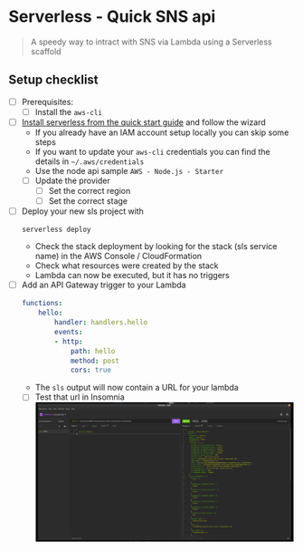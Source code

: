 # Serverless - Quick SNS api

> A speedy way to intract with SNS via Lambda using a Serverless scaffold

## Setup checklist

* [ ] Prerequisites:
    * [ ] Install the `aws-cli`
* [ ] [Install serverless from the quick start guide](https://www.serverless.com/framework/docs/getting-started/) and follow the wizard
    * If you already have an IAM account setup locally you can skip some steps
    * If you want to update your `aws-cli` credentials you can find the details in `~/.aws/credentials`
    * Use the node api sample `AWS - Node.js - Starter`
    * [ ] Update the provider
        * [ ] Set the correct region
        * [ ] Set the correct stage
* [ ] Deploy your new sls project with 
    ```
    serverless deploy
    ```
    * Check the stack deployment by looking for the stack (sls service name) in the AWS Console / CloudFormation
    * Check what resources were created by the stack
    * Lambda can now be executed, but it has no triggers
* [ ] Add an API Gateway trigger to your Lambda
    ```yaml
    functions:
        hello:
            handler: handlers.hello
            events:
            - http:
                path: hello
                method: post
                cors: true
    ```
    * The `sls` output will now contain a URL for your lambda
    * [ ] Test that url in Insomnia
    ![insomnia-hello](./assets/insomnia-hello.png)